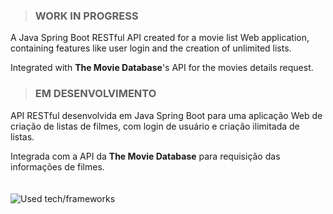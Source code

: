 >### WORK IN PROGRESS

A Java Spring Boot RESTful API created for a movie list Web application, containing features like user login and the creation of unlimited lists.

Integrated with **The Movie Database**'s API for the movies details request.

>### EM DESENVOLVIMENTO

API RESTful desenvolvida em Java Spring Boot para uma aplicação Web de criação de listas de filmes, com login de usuário e criação ilimitada de listas.
 
Integrada com a API da **The Movie Database** para requisição das informações de filmes.
\
\
\
![Used tech/frameworks](https://skillicons.dev/icons?i=java,spring,hibernate,postgresql,maven)